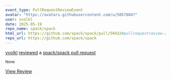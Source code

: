 ```yaml
---
event_type: PullRequestReviewEvent
avatar: "https://avatars.githubusercontent.com/u/5057884?"
user: vvolkl
date: 2025-05-19
repo_name: spack/spack
html_url: https://github.com/spack/spack/pull/50432#pullrequestreview-2851995462
repo_url: https://github.com/spack/spack
---
```


<a href='https://github.com/vvolkl' target='_blank'>vvolkl</a> <a href='https://github.com/spack/spack/pull/50432#pullrequestreview-2851995462' target='_blank'>reviewed</a> a <a href='https://github.com/spack/spack/pull/50432' target='_blank'>spack/spack pull request</a>

<small>None</small>

<a href='https://github.com/spack/spack/pull/50432#pullrequestreview-2851995462' target='_blank'>View Review</a>